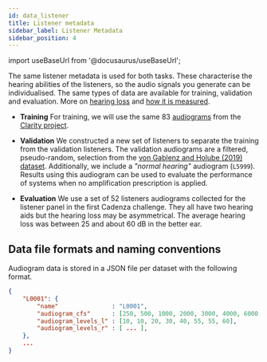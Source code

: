 ```yaml
---
id: data_listener
title: Listener metadata
sidebar_label: Listener Metadata
sidebar_position: 4
---
```


import useBaseUrl from '@docusaurus/useBaseUrl';

The same listener metadata is used for both tasks. These characterise the hearing abilities of the listeners, so the audio signals you 
generate can be individualised. The same types of data are available for training, validation and evaluation. 
More on [hearing loss](../../learning_resources/Hearing_impairment/edu_HI_general) and 
[how it is measured](../../learning_resources/Hearing_impairment/edu_measuring_HI).

* **Training**
For training, we will use the same 83 [audiograms](../../learning_resources/Hearing_impairment/edu_measuring_HI) 
from the [Clarity project](https://claritychallenge.org/).

* **Validation**
We constructed a new set of listeners to separate the training from the validation listeners. 
The validation audiograms are a filtered, pseudo-random, selection from the
[von Gablenz and Holube (2019) dataset](https://zenodo.org/record/4995261#.Y_3O1HbP2Hu). Additionally, we include a _"normal hearing"_ audiogram (`L5999`). Results using this 
audiogram can be used to evaluate the performance of systems when no amplification prescription is applied.

* **Evaluation**
We use a set of 52 listeners audiograms collected for the listener panel in the first Cadenza challenge. 
They all have two hearing aids but the hearing loss may be asymmetrical. 
The average hearing loss was between 25 and about 60 dB in the better ear.

## Data file formats and naming conventions

Audiogram data is stored in a JSON file per dataset with the following format.

```json
{
    "L0001": {
        "name"               : "L0001",
        "audiogram_cfs"      : [250, 500, 1000, 2000, 3000, 4000, 6000, 8000],
        "audiogram_levels_l" : [10, 10, 20, 30, 40, 55, 55, 60],
        "audiogram_levels_r" : [ ... ],
    },
    ...
}
```







